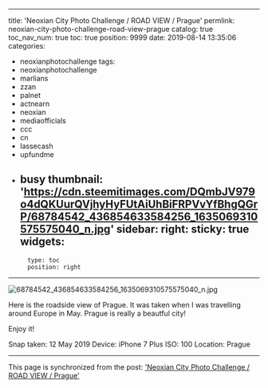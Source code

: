 
---
title: 'Neoxian City Photo Challenge / ROAD VIEW / Prague'
permlink: neoxian-city-photo-challenge-road-view-prague
catalog: true
toc_nav_num: true
toc: true
position: 9999
date: 2019-08-14 13:35:06
categories:
- neoxianphotochallenge
tags:
- neoxianphotochallenge
- marlians
- zzan
- palnet
- actnearn
- neoxian
- mediaofficials
- ccc
- cn
- lassecash
- upfundme
- busy
thumbnail: 'https://cdn.steemitimages.com/DQmbJV979o4dQKUurQVjhyHyFUtAiUhBiFRPVvYfBhgQGrP/68784542_436854633584256_1635069310575575040_n.jpg'
sidebar:
    right:
        sticky: true
widgets:
    -
        type: toc
        position: right
---


![68784542_436854633584256_1635069310575575040_n.jpg](https://cdn.steemitimages.com/DQmbJV979o4dQKUurQVjhyHyFUtAiUhBiFRPVvYfBhgQGrP/68784542_436854633584256_1635069310575575040_n.jpg)

Here is the roadside view of Prague. It was taken when I was travelling around Europe in May. Prague is really a beautful city!

Enjoy it!

Snap taken: 12 May 2019
Device: iPhone 7 Plus
ISO: 100
Location: Prague

- - -

This page is synchronized from the post: ['Neoxian City Photo Challenge / ROAD VIEW / Prague'](https://steemit.com/@htliao/neoxian-city-photo-challenge-road-view-prague)
